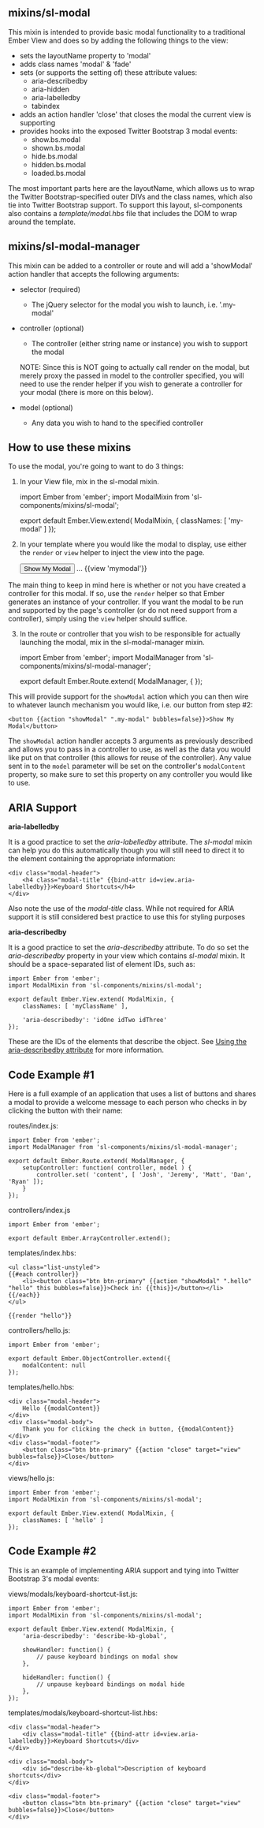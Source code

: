 ## mixins/sl-modal

This mixin is intended to provide basic modal functionality to a traditional Ember View and does so by adding the following things to the view:

 * sets the layoutName property to 'modal'
 * adds class names 'modal' & 'fade'
 * sets (or supports the setting of) these attribute values:
    * aria-describedby
    * aria-hidden
    * aria-labelledby
    * tabindex
 * adds an action handler 'close' that closes the modal the current view is supporting
 * provides hooks into the exposed Twitter Bootstrap 3 modal events:
    * show.bs.modal
    * shown.bs.modal
    * hide.bs.modal
    * hidden.bs.modal
    * loaded.bs.modal

The most important parts here are the layoutName, which allows us to wrap the Twitter Bootstrap-specified outer DIVs and the class names, which also tie into Twitter Bootstrap support.  To support this layout, sl-components also contains a *template/modal.hbs* file that includes the DOM to wrap around the template.

## mixins/sl-modal-manager

This mixin can be added to a controller or route and will add a 'showModal' action handler that accepts the following arguments:

* selector (required)

    * The jQuery selector for the modal you wish to launch, i.e. '.my-modal'

* controller (optional)
    * The controller (either string name or instance) you wish to support the modal

    NOTE:  Since this is NOT going to actually call render on the modal, but merely proxy the passed in model to the controller specified, you will need to use the render helper if you wish to generate a controller for your modal (there is more on this below).
* model (optional)
    * Any data you wish to hand to the specified controller

## How to use these mixins

To use the modal, you're going to want to do 3 things:

1) In your View file, mix in the sl-modal mixin.

    import Ember from 'ember';
    import ModalMixin from 'sl-components/mixins/sl-modal';

    export default Ember.View.extend( ModalMixin, {
        classNames: [ 'my-modal' ]
    });

2) In your template where you would like the modal to display, use either the `render` or `view` helper to inject the view into the page.

    <button>Show My Modal</button>
    ...
    {{view 'mymodal'}}


The main thing to keep in mind here is whether or not you have created a controller for this modal.  If so, use the `render` helper so that Ember generates an instance of your controller.  If you want the modal to be run and supported by the page's controller (or do not need support from a controller), simply using the `view` helper should suffice.


3) In the route or controller that you wish to be responsible for actually launching the modal, mix in the sl-modal-manager mixin.

    import Ember from 'ember';
    import ModalManager from 'sl-components/mixins/sl-modal-manager';

    export default Ember.Route.extend( ModalManager, {
    });


This will provide support for the `showModal` action which you can then wire to whatever launch mechanism you would like, i.e. our button from step #2:


    <button {{action "showModal" ".my-modal" bubbles=false}}>Show My Modal</button>


The `showModal` action handler accepts 3 arguments as previously described and allows you to pass in a controller to use, as well as the data you would like put on that controller (this allows for reuse of the controller).  Any value sent in to the `model` parameter will be set on the controller's `modalContent` property, so make sure to set this property on any controller you would like to use.


## ARIA Support

**aria-labelledby**

It is a good practice to set the *aria-labelledby* attribute.  The *sl-modal* mixin can help you do this automatically though you will still need to direct it to the element containing the appropriate information:

    <div class="modal-header">
        <h4 class="modal-title" {{bind-attr id=view.aria-labelledby}}>Keyboard Shortcuts</h4>
    </div>

Also note the use of the *modal-title* class.  While not required for ARIA support it is still considered best practice to use this for styling purposes


**aria-describedby**

It is a good practice to set the *aria-describedby* attribute.  To do so set the *aria-describedby* property in your view which contains *sl-modal* mixin.  It should be a space-separated list of element IDs, such as:

    import Ember from 'ember';
    import ModalMixin from 'sl-components/mixins/sl-modal';

    export default Ember.View.extend( ModalMixin, {
        classNames: [ 'myClassName' ],

        'aria-describedby': 'idOne idTwo idThree'
    });

These are the IDs of the elements that describe the object. See [Using the aria-describedby attribute](https://developer.mozilla.org/en-US/docs/Web/Accessibility/ARIA/ARIA_Techniques/Using_the_aria-describedby_attribute) for more information.



## Code Example #1

Here is a full example of an application that uses a list of buttons and shares a modal to provide a welcome message to each person who checks in by clicking the button with their name:


routes/index.js:

    import Ember from 'ember';
    import ModalManager from 'sl-components/mixins/sl-modal-manager';

    export default Ember.Route.extend( ModalManager, {
        setupController: function( controller, model ) {
            controller.set( 'content', [ 'Josh', 'Jeremy', 'Matt', 'Dan', 'Ryan' ]);
        }
    });


controllers/index.js

    import Ember from 'ember';

    export default Ember.ArrayController.extend();


templates/index.hbs:

    <ul class="list-unstyled">
    {{#each controller}}
        <li><button class="btn btn-primary" {{action "showModal" ".hello" "hello" this bubbles=false}}>Check in: {{this}}</button></li>
    {{/each}}
    </ul>

    {{render "hello"}}


controllers/hello.js:

    import Ember from 'ember';

    export default Ember.ObjectController.extend({
        modalContent: null
    });


templates/hello.hbs:

    <div class="modal-header">
        Hello {{modalContent}}
    </div>
    <div class="modal-body">
        Thank you for clicking the check in button, {{modalContent}}
    </div>
    <div class="modal-footer">
        <button class="btn btn-primary" {{action "close" target="view" bubbles=false}}>Close</button>
    </div>


views/hello.js:

    import Ember from 'ember';
    import ModalMixin from 'sl-components/mixins/sl-modal';

    export default Ember.View.extend( ModalMixin, {
        classNames: [ 'hello' ]
    });


## Code Example #2

This is an example of implementing ARIA support and tying into Twitter Bootstrap 3's modal events:

views/modals/keyboard-shortcut-list.js:

    import Ember from 'ember';
    import ModalMixin from 'sl-components/mixins/sl-modal';

    export default Ember.View.extend( ModalMixin, {
        'aria-describedby': 'describe-kb-global',

        showHandler: function() {
            // pause keyboard bindings on modal show
        },

        hideHandler: function() {
            // unpause keyboard bindings on modal hide
        },
    });


templates/modals/keyboard-shortcut-list.hbs:

    <div class="modal-header">
        <div class="modal-title" {{bind-attr id=view.aria-labelledby}}>Keyboard Shortcuts</div>
    </div>

    <div class="modal-body">
        <div id="describe-kb-global">Description of keyboard shortcuts</div>
    </div>

    <div class="modal-footer">
        <button class="btn btn-primary" {{action "close" target="view" bubbles=false}}>Close</button>
    </div>
